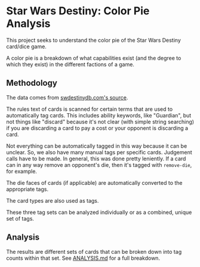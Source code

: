 # Star Wars Destiny: Color Pie Analysis

This project seeks to understand the color pie of the Star Wars Destiny card/dice game.

A color pie is a breakdown of what capabilities exist (and the degree to which they exist) in the different factions of a game.


## Methodology

The data comes from [swdestinydb.com's source](https://github.com/fafranco82/swdestinydb-json-data/blob/master/set/AW.json).

The rules text of cards is scanned for certain terms that are used to automatically tag cards. This includes ability keywords, like "Guardian", but not things like "discard" because it's not clear (with simple string searching) if you are discarding a card to pay a cost or your opponent is discarding a card.

Not everything can be automatically tagged in this way because it can be unclear. So, we also have many manual tags per specific cards. Judgement calls have to be made. In general, this was done pretty leniently. If a card can in any way remove an opponent's die, then it's tagged with `remove-die`, for example.

The die faces of cards (if applicable) are automatically converted to the appropriate tags.

The card types are also used as tags.

These three tag sets can be analyzed individually or as a combined, unique set of tags.

## Analysis

The results are different sets of cards that can be broken down into tag counts within that set. See [ANALYSIS.md](ANALYSIS.md) for a full breakdown.


